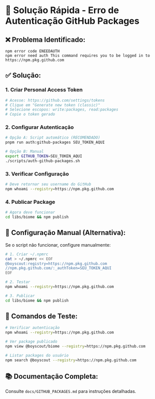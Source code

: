 # 🚨 Solução Rápida - Erro de Autenticação GitHub Packages

## ❌ **Problema Identificado:**
```
npm error code ENEEDAUTH
npm error need auth This command requires you to be logged in to https://npm.pkg.github.com
```

## ✅ **Solução:**

### 1. **Criar Personal Access Token**
```bash
# Acesse: https://github.com/settings/tokens
# Clique em "Generate new token (classic)"
# Selecione escopos: write:packages, read:packages
# Copie o token gerado
```

### 2. **Configurar Autenticação**
```bash
# Opção A: Script automático (RECOMENDADO)
pnpm run auth:github-packages SEU_TOKEN_AQUI

# Opção B: Manual
export GITHUB_TOKEN=SEU_TOKEN_AQUI
./scripts/auth-github-packages.sh
```

### 3. **Verificar Configuração**
```bash
# Deve retornar seu username do GitHub
npm whoami --registry=https://npm.pkg.github.com
```

### 4. **Publicar Package**
```bash
# Agora deve funcionar
cd libs/biome && npm publish
```

## 🔧 **Configuração Manual (Alternativa):**

Se o script não funcionar, configure manualmente:

```bash
# 1. Criar ~/.npmrc
cat > ~/.npmrc << EOF
@boyscout:registry=https://npm.pkg.github.com
//npm.pkg.github.com/:_authToken=SEU_TOKEN_AQUI
EOF

# 2. Testar
npm whoami --registry=https://npm.pkg.github.com

# 3. Publicar
cd libs/biome && npm publish
```

## 🎯 **Comandos de Teste:**

```bash
# Verificar autenticação
npm whoami --registry=https://npm.pkg.github.com

# Ver package publicado
npm view @boyscout/biome --registry=https://npm.pkg.github.com

# Listar packages do usuário
npm search @boyscout --registry=https://npm.pkg.github.com
```

## 📚 **Documentação Completa:**
Consulte `docs/GITHUB_PACKAGES.md` para instruções detalhadas.
